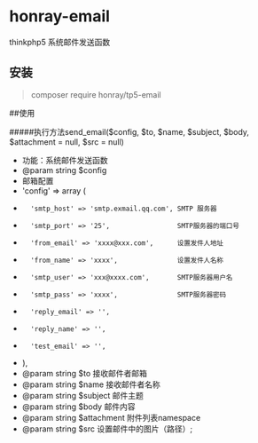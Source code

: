 # honray-email
thinkphp5 系统邮件发送函数

## 安装


> composer require honray/tp5-email


##使用



#####执行方法send_email($config, $to, $name, $subject, $body, $attachment = null, $src = null)


 * 功能：系统邮件发送函数
 * @param string $config       
 *   邮箱配置
 *   'config' => array ( 
 *       'smtp_host' => 'smtp.exmail.qq.com', SMTP 服务器
 *       'smtp_port' => '25',                 SMTP服务器的端口号
 *       'from_email' => 'xxxx@xxx.com',      设置发件人地址   
 *       'from_name' => 'xxxx',               设置发件人名称    
 *       'smtp_user' => 'xxx@xxxx.com',       SMTP服务器用户名
 *       'smtp_pass' => 'xxxx',               SMTP服务器密码
 *       'reply_email' => '', 
 *       'reply_name' => '', 
 *       'test_email' => '', 
 *   ),
 * @param string $to            接收邮件者邮箱
 * @param string $name          接收邮件者名称
 * @param string $subject       邮件主题
 * @param string $body          邮件内容
 * @param string $attachment 附件列表namespace
 * @param string $src 设置邮件中的图片（路径）;